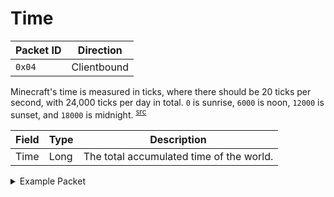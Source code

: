 # Time
| Packet ID | Direction |
| --- | --- |
| `0x04` | Clientbound |

Minecraft's time is measured in ticks, where there should be 20 ticks per second, with 24,000 ticks per day in total. `0` is sunrise, `6000` is noon, `12000` is sunset, and `18000` is midnight. <sup>[src](https://wiki.vg/index.php?title=Protocol&oldid=510#Time_Update_.280x04.29)</sup>

| Field | Type | Description |
| --- | --- | --- |
| Time | Long | The total accumulated time of the world. |

<details>
    <summary>Example Packet</summary>

| Field | Value | 
| --- | --- |
| Time | 102000 |
</details>